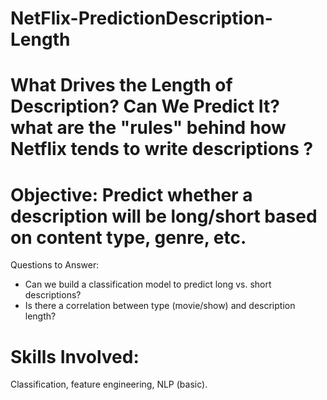 # NetFlix-PredictionDescription-Length
# What Drives the Length of Description? Can We Predict It? what are the "rules" behind how Netflix tends to write descriptions ? 
# Objective: Predict whether a description will be long/short based on content type, genre, etc.
Questions to Answer:
 * Can we build a classification model to predict long vs. short descriptions?
 * Is there a correlation between type (movie/show) and description length?
# Skills Involved: 
Classification, feature engineering, NLP (basic). 
